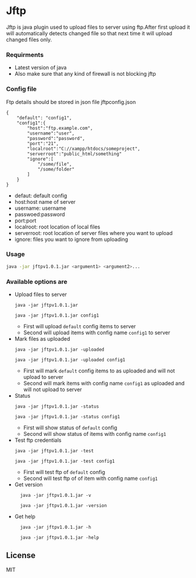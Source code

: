 # Jftp

Jftp is java plugin used to upload files to server using ftp.After first upload it will automatically detects changed file so that next time it will upload changed files only.
### Requirments
- Latest version of java
- Also make sure that any kind of firewall is not blocking jftp
### Config file
Ftp details should be stored in json file jftpconfig.json
```
{
    "default": "config1",
    "config1":{
        "host":"ftp.example.com",
        "username":"user",
        "password":"password",
        "port":"21",
        "localroot":"C://xampp/htdocs/someproject",
        "serverroot":"public_html/something"
		"ignore":[
            "/some/file",
			"/some/folder"
        ]
    }
}
```
  - defaut: default config
  - host:host name of server
  - username: username
  - passwoed:password
  - port:port
  - localroot: root location of local files
  - serverroot: root location of server files where you want to upload
  - ignore: files you want to ignore from uploading
### Usage

```sh
java -jar jftpv1.0.1.jar <argument1> <argument2>...
```

### Available options are
- Upload files to server
    ```
    java -jar jftpv1.0.1.jar
    
    java -jar jftpv1.0.1.jar config1
    ```
    - First will upload `default` config items to server 
    - Second will upload items with config name  `config1` to server
- Mark files as uploaded
    ```
    java -jar jftpv1.0.1.jar -uploaded
    
    java -jar jftpv1.0.1.jar -uploaded config1
    ```
     - First will mark `default` config items to as uploaded and will not upload to server  
     - Second will mark items with config name `config1`  as uploaded and will not upload to server  
- Status
    ```
    java -jar jftpv1.0.1.jar -status
    
    java -jar jftpv1.0.1.jar -status config1
    ```
    - First will show status of `default` config
    - Second will show status of items with config name `config1`
- Test ftp credentials
    ```
    java -jar jftpv1.0.1.jar -test
    
    java -jar jftpv1.0.1.jar -test config1
    ```
    - First will test ftp  of `default` config
    - Second will test ftp  of of item with config name `config1`
- Get version
  ```
    java -jar jftpv1.0.1.jar -v
    
    java -jar jftpv1.0.1.jar -version
    ```
- Get help
  ```
    java -jar jftpv1.0.1.jar -h
    
    java -jar jftpv1.0.1.jar -help
    ```
    

License
----
MIT
